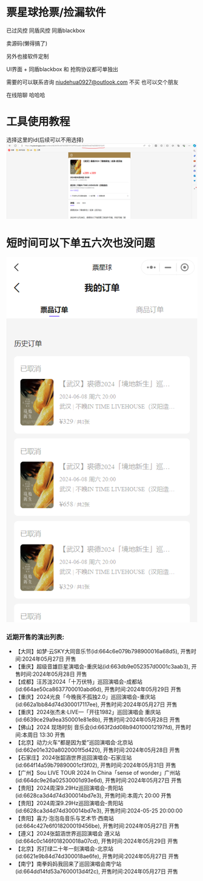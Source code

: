 # 票星球抢票/捡漏软件

已过风控
同盾风控  同盾blackbox

卖源码(懒得搞了)

另外也接软件定制

UI界面 + 同盾blackbox 和 抢购协议都可单独出


需要的可以联系咨询   niudehua0927@outlook.com 
不买 也可以交个朋友 

在线陪聊  哈哈哈

# 工具使用教程
选择这里的id(后续可以不用选择)
![img.png](images/img.png)

# 短时间可以下单五六次也没问题
![img.png](images/img1.png)

<!-- SHOW_START -->
### 近期开售的演出列表: 
- 【大同】如梦·云SKY大同音乐节(id:664c6e079b798900016a68d5), 开售时间:2024年05月27日 开售
- 【重庆】超级音雄巨星演唱会-重庆站(id:663db9e052357d0001c3aab3), 开售时间:2024年05月28日 开售
- 【成都】汪苏泷2024「十万伏特」巡回演唱会-成都站(id:664ae50ca8637700010abd6d), 开售时间:2024年05月29日 开售
- 【重庆】2024光良「今晚我不孤独2.0」巡回演唱会-重庆站(id:662a1bb84d74d300017117ee), 开售时间:2024年05月27日 开售
- 【重庆】2024张杰未·LIVE—「开往1982」巡回演唱会 重庆站(id:6639ce29a9ea350001e81e8b), 开售时间:2024年05月28日 开售
- 【佛山】2024 现场时刻 音乐会(id:663f2dd08b940100012197fd), 开售时间:本周日 13:30 开售
- 【北京】动力火车“都是因为爱”巡回演唱会·北京站(id:662e01e320a8020001f5d420), 开售时间:2024年05月28日 开售
- 【石家庄】2024张韶涵世界巡回演唱会-石家庄站(id:664f14a59b79890001cf3f02), 开售时间:2024年05月31日 开售
- 【广州】Sou LIVE TOUR 2024 In China「sense of wonder」广州站(id:664dc9e26a02530001d93e6d), 开售时间:2024年05月27日 开售
- 【贵阳】2024周深9.29Hz巡回演唱会-贵阳站(id:6628ca3d4d74d300014bd7e3), 开售时间:本周六 20:00 开售
- 【贵阳】2024周深9.29Hz巡回演唱会-贵阳站(id:6628ca3d4d74d300014bd7e3), 开售时间:2024-05-25 20:00:00
- 【贵阳】喜力·泡泡岛音乐与艺术节·西南站(id:664c427e6f018200019456be), 开售时间:2024年05月27日 开售
- 【遵义】2024张韶涵世界巡回演唱会 遵义站(id:664c0c146f018200018a07cd), 开售时间:2024年05月29日 开售
- 【北京】苏打绿二十年一刻演唱会-北京站(id:6621e9b84d74d300018ae6fe), 开售时间:2024年05月27日 开售
- 【南宁】南拳妈妈我回来了巡回演唱会南宁站(id:664dd14fd53a7600013d4f2c), 开售时间:2024年05月27日 开售

<!-- SHOW_END -->